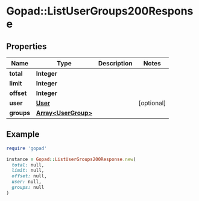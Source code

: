 # Gopad::ListUserGroups200Response

## Properties

| Name | Type | Description | Notes |
| ---- | ---- | ----------- | ----- |
| **total** | **Integer** |  |  |
| **limit** | **Integer** |  |  |
| **offset** | **Integer** |  |  |
| **user** | [**User**](User.md) |  | [optional] |
| **groups** | [**Array&lt;UserGroup&gt;**](UserGroup.md) |  |  |

## Example

```ruby
require 'gopad'

instance = Gopad::ListUserGroups200Response.new(
  total: null,
  limit: null,
  offset: null,
  user: null,
  groups: null
)
```

